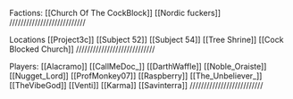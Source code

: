 Factions:
 [[Church Of The CockBlock]]
 [[Nordic fuckers]]
 ///////////////////////////

Locations
 [[Project3c]]
 [[Subject 52]]
 [[Subject 54]]
 [[Tree Shrine]]
 [[Cock Blocked Church]]
 ////////////////////////////

Players: 
 [[Alacramo]]
 [[CallMeDoc_]]
 [[DarthWaffle]]
 [[Noble_Oraiste]]
 [[Nugget_Lord]]
 [[ProfMonkey07]]
 [[Raspberry]]
 [[The_Unbeliever_]]
 [[TheVibeGod]]
 [[Venti]]
 [[Karma]]
 [[Savinterra]]
 //////////////////////////
